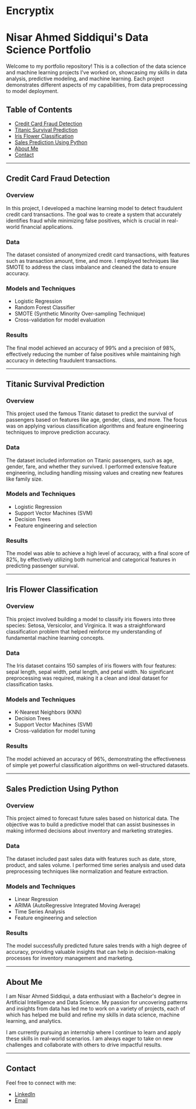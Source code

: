 # Encryptix

# Nisar Ahmed Siddiqui's Data Science Portfolio

Welcome to my portfolio repository! This is a collection of the data science and machine learning projects I've worked on, showcasing my skills in data analysis, predictive modeling, and machine learning. Each project demonstrates different aspects of my capabilities, from data preprocessing to model deployment.

## Table of Contents
- [Credit Card Fraud Detection](#credit-card-fraud-detection)
- [Titanic Survival Prediction](#titanic-survival-prediction)
- [Iris Flower Classification](#iris-flower-classification)
- [Sales Prediction Using Python](#sales-prediction-using-python)
- [About Me](#about-me)
- [Contact](#contact)

---

## Credit Card Fraud Detection

### Overview
In this project, I developed a machine learning model to detect fraudulent credit card transactions. The goal was to create a system that accurately identifies fraud while minimizing false positives, which is crucial in real-world financial applications.

### Data
The dataset consisted of anonymized credit card transactions, with features such as transaction amount, time, and more. I employed techniques like SMOTE to address the class imbalance and cleaned the data to ensure accuracy.

### Models and Techniques
- Logistic Regression
- Random Forest Classifier
- SMOTE (Synthetic Minority Over-sampling Technique)
- Cross-validation for model evaluation

### Results
The final model achieved an accuracy of 99% and a precision of 98%, effectively reducing the number of false positives while maintaining high accuracy in detecting fraudulent transactions.

---

## Titanic Survival Prediction

### Overview
This project used the famous Titanic dataset to predict the survival of passengers based on features like age, gender, class, and more. The focus was on applying various classification algorithms and feature engineering techniques to improve prediction accuracy.

### Data
The dataset included information on Titanic passengers, such as age, gender, fare, and whether they survived. I performed extensive feature engineering, including handling missing values and creating new features like family size.

### Models and Techniques
- Logistic Regression
- Support Vector Machines (SVM)
- Decision Trees
- Feature engineering and selection

### Results
The model was able to achieve a high level of accuracy, with a final score of 82%, by effectively utilizing both numerical and categorical features in predicting passenger survival.

---

## Iris Flower Classification

### Overview
This project involved building a model to classify iris flowers into three species: Setosa, Versicolor, and Virginica. It was a straightforward classification problem that helped reinforce my understanding of fundamental machine learning concepts.

### Data
The Iris dataset contains 150 samples of iris flowers with four features: sepal length, sepal width, petal length, and petal width. No significant preprocessing was required, making it a clean and ideal dataset for classification tasks.

### Models and Techniques
- K-Nearest Neighbors (KNN)
- Decision Trees
- Support Vector Machines (SVM)
- Cross-validation for model tuning

### Results
The model achieved an accuracy of 96%, demonstrating the effectiveness of simple yet powerful classification algorithms on well-structured datasets.

---

## Sales Prediction Using Python

### Overview
This project aimed to forecast future sales based on historical data. The objective was to build a predictive model that can assist businesses in making informed decisions about inventory and marketing strategies.

### Data
The dataset included past sales data with features such as date, store, product, and sales volume. I performed time series analysis and used data preprocessing techniques like normalization and feature extraction.

### Models and Techniques
- Linear Regression
- ARIMA (AutoRegressive Integrated Moving Average)
- Time Series Analysis
- Feature engineering and selection

### Results
The model successfully predicted future sales trends with a high degree of accuracy, providing valuable insights that can help in decision-making processes for inventory management and marketing.

---

## About Me

I am Nisar Ahmed Siddiqui, a data enthusiast with a Bachelor's degree in Artificial Intelligence and Data Science. My passion for uncovering patterns and insights from data has led me to work on a variety of projects, each of which has helped me build and refine my skills in data science, machine learning, and analytics.

I am currently pursuing an internship where I continue to learn and apply these skills in real-world scenarios. I am always eager to take on new challenges and collaborate with others to drive impactful results.

---

## Contact

Feel free to connect with me:
- [LinkedIn](https://www.linkedin.com/in/nisarahmedsiddiqui/)
- [Email](mailto:nisarsidd@121.com)
